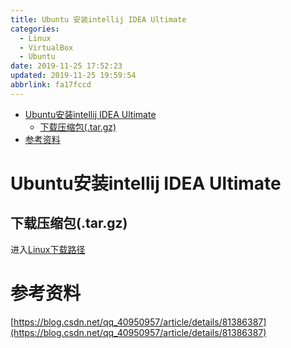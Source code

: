 ```yaml
---
title: Ubuntu 安装intellij IDEA Ultimate
categories: 
  - Linux
  - VirtualBox
  - Ubuntu
date: 2019-11-25 17:52:23
updated: 2019-11-25 19:59:54
abbrlink: fa17fccd
---
```

<div id='my_toc'>

- [Ubuntu安装intellij IDEA Ultimate](/blog/fa17fccd/#Ubuntu安装intellij-IDEA-Ultimate)
    - [下载压缩包(.tar.gz)](/blog/fa17fccd/#下载压缩包-tar-gz)
- [参考资料](/blog/fa17fccd/#参考资料)

</div>
<!--more-->
<script>if (navigator.platform.toLowerCase() == 'win32'){document.getElementById('my_toc').style.display = 'none';}</script>

<!--end-->
# Ubuntu安装intellij IDEA Ultimate #
## 下载压缩包(.tar.gz) ##
进入[Linux下载路径](https://www.jetbrains.com/idea/download/download-thanks.html?platform=linux)


# 参考资料 #
[https://blog.csdn.net/qq_40950957/article/details/81386387](https://blog.csdn.net/qq_40950957/article/details/81386387)
